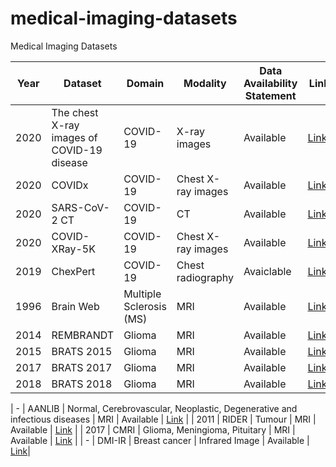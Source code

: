 # medical-imaging-datasets
Medical Imaging Datasets


| Year | Dataset | Domain | Modality | Data Availability Statement | Link |
|------|------|------|---|---|---|
| 2020 | The chest X-ray images of COVID-19 disease | COVID-19 | X-ray images | Available  | [Link](https://data.mendeley.com/datasets/2fxz4px6d8/4) |
| 2020 | COVIDx | COVID-19 | Chest X-ray images | Available | [Link](https://github.com/lindawangg/COVID-Net) |
| 2020 | SARS-CoV-2 CT | COVID-19 | CT | Available |[Link](https://www.kaggle.com/datasets/plameneduardo/sarscov2-ctscan-dataset) |
| 2020 | COVID-XRay-5K | COVID-19 | Chest X-ray images | Available | [Link](https://www.dropbox.com/s/9w8nmj791c9ogsx/data_upload_v3.zip?dl=0))|
| 2019 |  ChexPert | COVID-19 | Chest radiography | Avaiclable | [Link](https://stanfordmlgroup.github.io/competitions/chexpert/)
| 1996 | Brain Web | Multiple Sclerosis (MS) | MRI | Available | [Link](https://brainweb.bic.mni.mcgill.ca/brainweb/)  |
| 2014 | REMBRANDT | Glioma | MRI | Available | [Link](https://wiki.cancerimagingarchive.net/display/Public/REMBRANDT) |
| 2015 | BRATS 2015 | Glioma | MRI | Available | [Link](https://www.smir.ch/BRATS/start2015) |
| 2017 | BRATS 2017 | Glioma | MRI | Available | [Link](https://www.med.upenn.edu/sbia/brats2017/data.html) |
| 2018 | BRATS 2018 | Glioma | MRI | Available | [Link](https://www.med.upenn.edu/sbia/brats2018.html) |


| - | AANLIB | Normal, Cerebrovascular, Neoplastic, Degenerative and infectious diseases | MRI | Available | [Link](https://www.med.harvard.edu/AANLIB/) |
| 2011 | RIDER | Tumour | MRI | Available | [Link](https://wiki.cancerimagingarchive.net/display/Public/RIDER+NEURO+MRI) |
| 2017 | CMRI | Glioma, Meningioma, Pituitary | MRI | Available | [Link](https://figshare.com/articles/dataset/brain_tumor_dataset/1512427) |
| - |  DMI-IR | Breast cancer |  Infrared Image | Available | [Link](http://visual.ic.uff.br/dmi/)|
